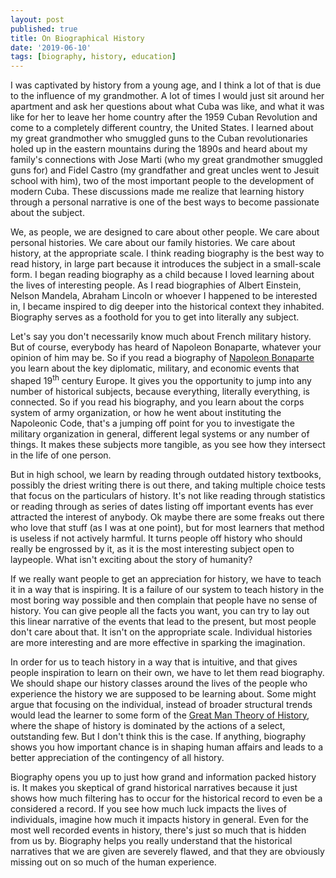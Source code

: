 ```yaml
---
layout: post
published: true
title: On Biographical History
date: '2019-06-10'
tags: [biography, history, education]
---
```

I was captivated by history from a young age, and I think a lot of that is due to the influence of my grandmother. A lot of times I would just sit around her apartment and ask her questions about what Cuba was like, and what it was like for her to leave her home country after the 1959 Cuban Revolution and come to a completely different country, the United States. I learned about my great grandmother who smuggled guns to the Cuban revolutionaries holed up in the eastern mountains during the 1890s and heard about my family's connections with Jose Marti (who my great grandmother smuggled guns for) and Fidel Castro (my grandfather and great uncles went to Jesuit school with him), two of the most important people to the development of modern Cuba. These discussions made me realize that learning history through a personal narrative is one of the best ways to become passionate about the subject. 

We, as people, we are designed to care about other people. We care about personal histories. We care about our family histories. We care about history, at the appropriate scale. I think reading biography is the best way to read history, in large part because it introduces the subject in a small-scale form. I began reading biography as a child because I loved learning about the lives of interesting people. As I read biographies of Albert Einstein, Nelson Mandela, Abraham Lincoln or whoever I happened to be interested in, I became inspired to dig deeper into the historical context they inhabited. Biography serves as a foothold for you to get into literally any subject. 

Let's say you don't necessarily know much about French military history. But of course, everybody has heard of Napoleon Bonaparte, whatever your opinion of him may be. So if you read a biography of [Napoleon Bonaparte](https://www.amazon.com/Napoleon-Great-Andrew-Roberts/dp/0141032014) you learn about the key diplomatic, military, and economic events that shaped 19<sup>th</sup> century Europe. It gives you the opportunity to jump into any number of historical subjects, because everything, literally everything, is connected. So if you read his biography, and you learn about the corps system of army organization, or how he went about instituting the Napoleonic Code, that's a jumping off point for you to investigate the military organization in general, different legal systems or any number of things. It makes these subjects more tangible, as you see how they intersect in the life of one person.

But in high school, we learn by reading through outdated history textbooks, possibly the driest writing there is out there, and taking multiple choice tests that focus on the particulars of history. It's not like reading through statistics or reading through as series of dates listing off important events has ever attracted the interest of anybody. Ok maybe there are some freaks out there who love that stuff (as I was at one point), but for most learners that method is useless if not actively harmful. It turns people off history who should really be engrossed by it, as it is the most interesting subject open to laypeople. What isn't exciting about the story of humanity? 

If we really want people to get an appreciation for history, we have to teach it in a way that is inspiring. It is a failure of our system to teach history in the most boring way possible and then complain that people have no sense of history. You can give people all the facts you want, you can try to lay out this linear narrative of the events that lead to the present, but most people don't care about that. It isn't on the appropriate scale. Individual histories are more interesting and are more effective in sparking the imagination.

In order for us to teach history in a way that is intuitive, and that gives people inspiration to learn on their own, we have to let them read biography. We should shape our history classes around the lives of the people who experience the history we are supposed to be learning about. Some might argue that focusing on the individual, instead of broader structural trends would lead the learner to some form of the [Great Man Theory of History](https://en.wikipedia.org/wiki/Great_man_theory), where the shape of history is dominated by the actions of a select, outstanding few. But I don't think this is the case. If anything, biography shows you how important chance is in shaping human affairs and leads to a better appreciation of the contingency of all history.

Biography opens you up to just how grand and information packed history is. It makes you skeptical of grand historical narratives because it just shows how much filtering has to occur for the historical record to even be a considered a record. If you see how much luck impacts the lives of individuals, imagine how much it impacts history in general. Even for the most well recorded events in history, there's just so much that is hidden from us by. Biography helps you really understand that the historical narratives that we are given are severely flawed, and that they are obviously missing out on so much of the human experience.
